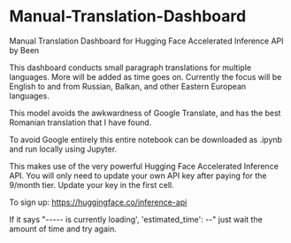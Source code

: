 # Manual-Translation-Dashboard

Manual Translation Dashboard for Hugging Face Accelerated Inference API
by Been 



This dashboard conducts small paragraph translations for multiple languages. More will be added as time goes on. Currently the focus will be English to and from Russian, Balkan, and other Eastern European languages.    

This model avoids the awkwardness of Google Translate, and has the best Romanian translation that I have found.   

 

To avoid Google entirely this entire notebook can be downloaded as .ipynb and run locally using Jupyter.  



This makes use of the very powerful Hugging Face Accelerated Inference API. You will only need to update your own API key after paying for the 9/month tier. Update your key in the first cell.   

To sign up:
https://huggingface.co/inference-api


If it says "----- is currently loading', 'estimated_time': --" just wait the amount of time and try again. 
